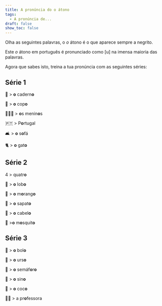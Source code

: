 ```yaml
---
title: A pronúncia do o átono
tags:
  - A pronúncia de...
draft: false
show_toc: false
---
```

Olha as seguintes palavras, o *o* átono é o que aparece sempre a negrito. 

Este *o* átono em português é pronunciado como [u] na imensa maioria das palavras.

Agora que sabes isto, treina a tua pronúncia com as seguintes séries: 

## Série 1

📒   >  **o** cadern**o** 

🥛   > **o** cop**o**
 
👦🏻👦 > **o**s menin**o**s

 🇵🇹   > P**o**rtugal

 🛋️  > **o** s**o**fá

 🐈  > **o** gat**o**

##  Série 2

 4️   > quatr**o**
 
 🐺  > **o** lob**o**

 🍓  > **o** m**o**rang**o**

 👞  > **o** sapat**o**

 🦰  > **o** cabel**o**

 🦟  >**o** m**o**squit**o**

##  Série 3

 🎂  > **o** bol**o**

 🐻  > **o** urs**o**

 🚦  > **o** semáf**o**r**o**

 🔔  > **o** sin**o**

 🥥  > **o** coc**o**

 👩‍🏫  > a pr**o**fessora
